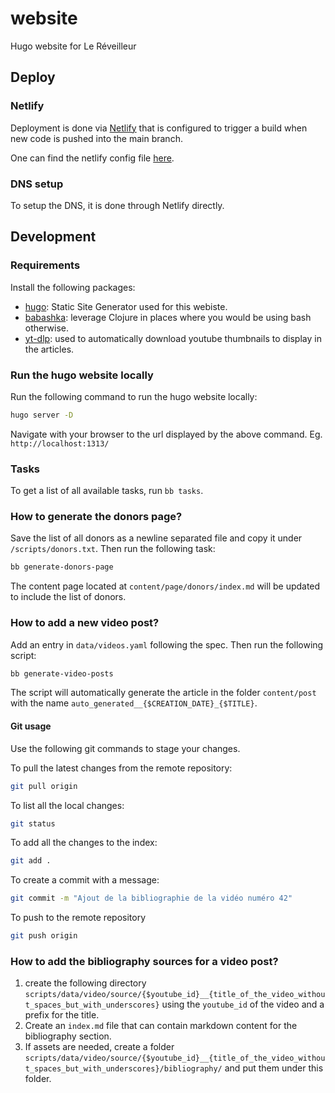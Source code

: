 # website

Hugo website for Le Réveilleur

## Deploy

### Netlify

Deployment is done via [Netlify](https://www.netlify.com) that is configured to
trigger a build when new code is pushed into the main branch.

One can find the netlify config file [here](./netlify.toml).

### DNS setup

To setup the DNS, it is done through Netlify directly.

## Development

### Requirements

Install the following packages:

- [hugo](https://gohugo.io/): Static Site Generator used for this webiste.
- [babashka](https://github.com/babashka/babashka): leverage Clojure in places
  where you would be using bash otherwise.
- [yt-dlp](https://github.com/yt-dlp/yt-dlp#thumbnail-options): used to
  automatically download youtube thumbnails to display in the articles.

### Run the hugo website locally

Run the following command to run the hugo website locally:

```sh
hugo server -D
```

Navigate with your browser to the url displayed by the above command.
Eg. `http://localhost:1313/`

### Tasks

To get a list of all available tasks, run `bb tasks`.

### How to generate the donors page?

Save the list of all donors as a newline separated file and copy it under
`/scripts/donors.txt`.
Then run the following task:

```sh
bb generate-donors-page
```

The content page located at `content/page/donors/index.md` will be updated to
include the list of donors.

### How to add a new video post?

Add an entry in `data/videos.yaml` following the spec.
Then run the following script:

```sh
bb generate-video-posts
```

The script will automatically generate the article in the folder `content/post`
with the name `auto_generated__{$CREATION_DATE}_{$TITLE}`.

#### Git usage

Use the following git commands to stage your changes.

To pull the latest changes from the remote repository:

```sh
git pull origin
```

To list all the local changes:

```sh
git status
```

To add all the changes to the index:

```sh
git add .
```

To create a commit with a message:

```sh
git commit -m "Ajout de la bibliographie de la vidéo numéro 42"
```

To push to the remote repository

```sh
git push origin
```

### How to add the bibliography sources for a video post?

1. create the following directory `scripts/data/video/source/{$youtube_id}__{title_of_the_video_without_spaces_but_with_underscores}`
   using the `youtube_id` of the video and a prefix for the title.
2. Create an `index.md` file that can contain markdown content for the
   bibliography section.
3. If assets are needed, create a folder
   `scripts/data/video/source/{$youtube_id}__{title_of_the_video_without_spaces_but_with_underscores}/bibliography/`
and put them under this folder.
